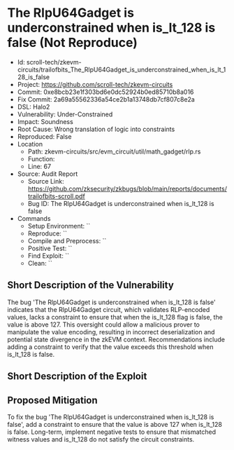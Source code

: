 # The RlpU64Gadget is underconstrained when is_lt_128 is false (Not Reproduce)

* Id: scroll-tech/zkevm-circuits/trailofbits_The_RlpU64Gadget_is_underconstrained_when_is_lt_128_is_false
* Project: https://github.com/scroll-tech/zkevm-circuits
* Commit: 0xe8bcb23e1f303bd6e0dc52924b0ed85710b8a016
* Fix Commit: 2a69a55562336a54ce2b1a13748db7cf807c8e2a
* DSL: Halo2
* Vulnerability: Under-Constrained
* Impact: Soundness
* Root Cause: Wrong translation of logic into constraints
* Reproduced: False
* Location
  - Path: zkevm-circuits/src/evm_circuit/util/math_gadget/rlp.rs
  - Function: 
  - Line: 67
* Source: Audit Report
  - Source Link: https://github.com/zksecurity/zkbugs/blob/main/reports/documents/trailofbits-scroll.pdf
  - Bug ID: The RlpU64Gadget is underconstrained when is_lt_128 is false
* Commands
  - Setup Environment: ``
  - Reproduce: ``
  - Compile and Preprocess: ``
  - Positive Test: ``
  - Find Exploit: ``
  - Clean: ``

## Short Description of the Vulnerability

The bug 'The RlpU64Gadget is underconstrained when is_lt_128 is false' indicates that the RlpU64Gadget circuit, which validates RLP-encoded values, lacks a constraint to ensure that when the is_lt_128 flag is false, the value is above 127. This oversight could allow a malicious prover to manipulate the value encoding, resulting in incorrect deserialization and potential state divergence in the zkEVM context. Recommendations include adding a constraint to verify that the value exceeds this threshold when is_lt_128 is false.

## Short Description of the Exploit



## Proposed Mitigation

To fix the bug 'The RlpU64Gadget is underconstrained when is_lt_128 is false', add a constraint to ensure that the value is above 127 when is_lt_128 is false. Long-term, implement negative tests to ensure that mismatched witness values and is_lt_128 do not satisfy the circuit constraints.

